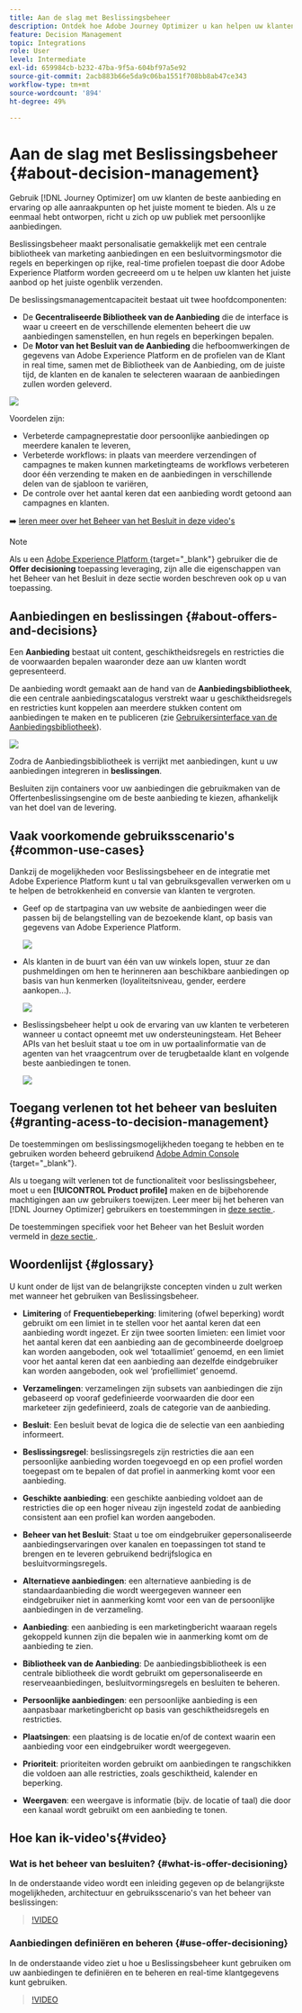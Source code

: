 ```yaml
---
title: Aan de slag met Beslissingsbeheer
description: Ontdek hoe Adobe Journey Optimizer u kan helpen uw klanten op het juiste moment het juiste aanbod te sturen
feature: Decision Management
topic: Integrations
role: User
level: Intermediate
exl-id: 659984cb-b232-47ba-9f5a-604bf97a5e92
source-git-commit: 2acb883b66e5da9c06ba1551f708bb8ab47ce343
workflow-type: tm+mt
source-wordcount: '894'
ht-degree: 49%

---
```


# Aan de slag met Beslissingsbeheer {#about-decision-management}

Gebruik [!DNL Journey Optimizer] om uw klanten de beste aanbieding en ervaring op alle aanraakpunten op het juiste moment te bieden. Als u ze eenmaal hebt ontworpen, richt u zich op uw publiek met persoonlijke aanbiedingen.

Beslissingsbeheer maakt personalisatie gemakkelijk met een centrale bibliotheek van marketing aanbiedingen en een besluitvormingsmotor die regels en beperkingen op rijke, real-time profielen toepast die door Adobe Experience Platform worden gecreeerd om u te helpen uw klanten het juiste aanbod op het juiste ogenblik verzenden.

De beslissingsmanagementcapaciteit bestaat uit twee hoofdcomponenten:

* De **Gecentraliseerde Bibliotheek van de Aanbieding** die de interface is waar u creeert en de verschillende elementen beheert die uw aanbiedingen samenstellen, en hun regels en beperkingen bepalen.
* De **Motor van het Besluit van de Aanbieding** die hefboomwerkingen de gegevens van Adobe Experience Platform en de profielen van de Klant in real time, samen met de Bibliotheek van de Aanbieding, om de juiste tijd, de klanten en de kanalen te selecteren waaraan de aanbiedingen zullen worden geleverd.

![](../assets/architecture.png)

Voordelen zijn:

* Verbeterde campagneprestatie door persoonlijke aanbiedingen op meerdere kanalen te leveren,
* Verbeterde workflows: in plaats van meerdere verzendingen of campagnes te maken kunnen marketingteams de workflows verbeteren door één verzending te maken en de aanbiedingen in verschillende delen van de sjabloon te variëren,
* De controle over het aantal keren dat een aanbieding wordt getoond aan campagnes en klanten.

➡️ [ leren meer over het Beheer van het Besluit in deze video&#39;s ](#video)

>[!NOTE]
>
>Als u een [ Adobe Experience Platform ](https://experienceleague.adobe.com/docs/experience-platform/landing/home.html) {target="_blank"} gebruiker die de **Offer decisioning** toepassing leveraging, zijn alle die eigenschappen van het Beheer van het Besluit in deze sectie worden beschreven ook op u van toepassing.

## Aanbiedingen en beslissingen {#about-offers-and-decisions}

Een **Aanbieding** bestaat uit content, geschiktheidsregels en restricties die de voorwaarden bepalen waaronder deze aan uw klanten wordt gepresenteerd.

De aanbieding wordt gemaakt aan de hand van de **Aanbiedingsbibliotheek**, die een centrale aanbiedingscatalogus verstrekt waar u geschiktheidsregels en restricties kunt koppelen aan meerdere stukken content om aanbiedingen te maken en te publiceren (zie [Gebruikersinterface van de Aanbiedingsbibliotheek](../get-started/user-interface.md)).

![](../assets/offer_structure.png)

Zodra de Aanbiedingsbibliotheek is verrijkt met aanbiedingen, kunt u uw aanbiedingen integreren in **beslissingen**.

Besluiten zijn containers voor uw aanbiedingen die gebruikmaken van de Offertenbeslissingsengine om de beste aanbieding te kiezen, afhankelijk van het doel van de levering.

## Vaak voorkomende gebruiksscenario&#39;s {#common-use-cases}

Dankzij de mogelijkheden voor Beslissingsbeheer en de integratie met Adobe Experience Platform kunt u tal van gebruiksgevallen verwerken om u te helpen de betrokkenheid en conversie van klanten te vergroten.

* Geef op de startpagina van uw website de aanbiedingen weer die passen bij de belangstelling van de bezoekende klant, op basis van gegevens van Adobe Experience Platform.

  ![](../assets/website.png)

* Als klanten in de buurt van één van uw winkels lopen, stuur ze dan pushmeldingen om hen te herinneren aan beschikbare aanbiedingen op basis van hun kenmerken (loyaliteitsniveau, gender, eerdere aankopen...).

  ![](../assets/push_sample.png)

* Beslissingsbeheer helpt u ook de ervaring van uw klanten te verbeteren wanneer u contact opneemt met uw ondersteuningsteam. Het Beheer APIs van het besluit staat u toe om in uw portaalinformatie van de agenten van het vraagcentrum over de terugbetaalde klant en volgende beste aanbiedingen te tonen.

  ![](../../assets/do-not-localize/call-center.png)

## Toegang verlenen tot het beheer van besluiten {#granting-acess-to-decision-management}

De toestemmingen om beslissingsmogelijkheden toegang te hebben en te gebruiken worden beheerd gebruikend [ Adobe Admin Console ](https://helpx.adobe.com/nl/enterprise/managing/user-guide.html) {target="_blank"}.

Als u toegang wilt verlenen tot de functionaliteit voor beslissingsbeheer, moet u een **[!UICONTROL Product profile]** maken en de bijbehorende machtigingen aan uw gebruikers toewijzen. Leer meer bij het beheren van [!DNL Journey Optimizer] gebruikers en toestemmingen in [ deze sectie ](../../administration/permissions.md).

De toestemmingen specifiek voor het Beheer van het Besluit worden vermeld in [ deze sectie ](../../administration/high-low-permissions.md#decisions-permissions).

## Woordenlijst {#glossary}

U kunt onder de lijst van de belangrijkste concepten vinden u zult werken met wanneer het gebruiken van Beslissingsbeheer.

* **Limitering** of **Frequentiebeperking**: limitering (ofwel beperking) wordt gebruikt om een limiet in te stellen voor het aantal keren dat een aanbieding wordt ingezet. Er zijn twee soorten limieten: een limiet voor het aantal keren dat een aanbieding aan de gecombineerde doelgroep kan worden aangeboden, ook wel ‘totaallimiet’ genoemd, en een limiet voor het aantal keren dat een aanbieding aan dezelfde eindgebruiker kan worden aangeboden, ook wel ‘profiellimiet’ genoemd.

* **Verzamelingen**: verzamelingen zijn subsets van aanbiedingen die zijn gebaseerd op vooraf gedefinieerde voorwaarden die door een marketeer zijn gedefinieerd, zoals de categorie van de aanbieding.

* **Besluit**: Een besluit bevat de logica die de selectie van een aanbieding informeert.

* **Beslissingsregel**: beslissingsregels zijn restricties die aan een persoonlijke aanbieding worden toegevoegd en op een profiel worden toegepast om te bepalen of dat profiel in aanmerking komt voor een aanbieding.

* **Geschikte aanbieding**: een geschikte aanbieding voldoet aan de restricties die op een hoger niveau zijn ingesteld zodat de aanbieding consistent aan een profiel kan worden aangeboden.

* **Beheer van het Besluit**: Staat u toe om eindgebruiker gepersonaliseerde aanbiedingservaringen over kanalen en toepassingen tot stand te brengen en te leveren gebruikend bedrijfslogica en besluitvormingsregels.

* **Alternatieve aanbiedingen**: een alternatieve aanbieding is de standaardaanbieding die wordt weergegeven wanneer een eindgebruiker niet in aanmerking komt voor een van de persoonlijke aanbiedingen in de verzameling.

* **Aanbieding**: een aanbieding is een marketingbericht waaraan regels gekoppeld kunnen zijn die bepalen wie in aanmerking komt om de aanbieding te zien.

* **Bibliotheek van de Aanbieding**: De aanbiedingsbibliotheek is een centrale bibliotheek die wordt gebruikt om gepersonaliseerde en reserveaanbiedingen, besluitvormingsregels en besluiten te beheren.

* **Persoonlijke aanbiedingen**: een persoonlijke aanbieding is een aanpasbaar marketingbericht op basis van geschiktheidsregels en restricties.

* **Plaatsingen**: een plaatsing is de locatie en/of de context waarin een aanbieding voor een eindgebruiker wordt weergegeven.

* **Prioriteit**: prioriteiten worden gebruikt om aanbiedingen te rangschikken die voldoen aan alle restricties, zoals geschiktheid, kalender en beperking.

* **Weergaven**: een weergave is informatie (bijv. de locatie of taal) die door een kanaal wordt gebruikt om een aanbieding te tonen.

## Hoe kan ik-video&#39;s{#video}

### Wat is het beheer van besluiten? {#what-is-offer-decisioning}

In de onderstaande video wordt een inleiding gegeven op de belangrijkste mogelijkheden, architectuur en gebruiksscenario&#39;s van het beheer van beslissingen:

>[!VIDEO](https://video.tv.adobe.com/v/326961?quality=12&learn=on)

### Aanbiedingen definiëren en beheren {#use-offer-decisioning}

In de onderstaande video ziet u hoe u Beslissingsbeheer kunt gebruiken om uw aanbiedingen te definiëren en te beheren en real-time klantgegevens kunt gebruiken.

>[!VIDEO](https://video.tv.adobe.com/v/326841?quality=12&learn=on)


